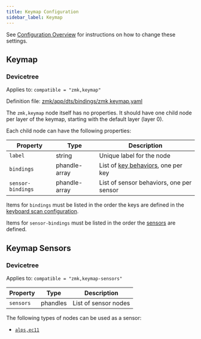 ```yaml
---
title: Keymap Configuration
sidebar_label: Keymap
---
```


See [Configuration Overview](/docs/config/index) for instructions on how to change these settings.

## Keymap

### Devicetree

Applies to: `compatible = "zmk,keymap"`

Definition file: [zmk/app/dts/bindings/zmk,keymap.yaml](https://github.com/zmkfirmware/zmk/blob/main/app/dts/bindings/zmk%2Ckeymap.yaml)

The `zmk,keymap` node itself has no properties. It should have one child node per layer of the keymap, starting with the default layer (layer 0).

Each child node can have the following properties:

| Property          | Type          | Description                                                            |
| ----------------- | ------------- | ---------------------------------------------------------------------- |
| `label`           | string        | Unique label for the node                                              |
| `bindings`        | phandle-array | List of [key behaviors](/docs/features/keymaps#behaviors), one per key |
| `sensor-bindings` | phandle-array | List of sensor behaviors, one per sensor                               |

Items for `bindings` must be listed in the order the keys are defined in the [keyboard scan configuration](/docs/config/kscan).

Items for `sensor-bindings` must be listed in the order the [sensors](#keymap-sensors) are defined.

## Keymap Sensors

### Devicetree

Applies to: `compatible = "zmk,keymap-sensors"`

| Property  | Type     | Description          |
| --------- | -------- | -------------------- |
| `sensors` | phandles | List of sensor nodes |

The following types of nodes can be used as a sensor:

- [`alps,ec11`](/docs/config/encoders#ec11-encoders)
